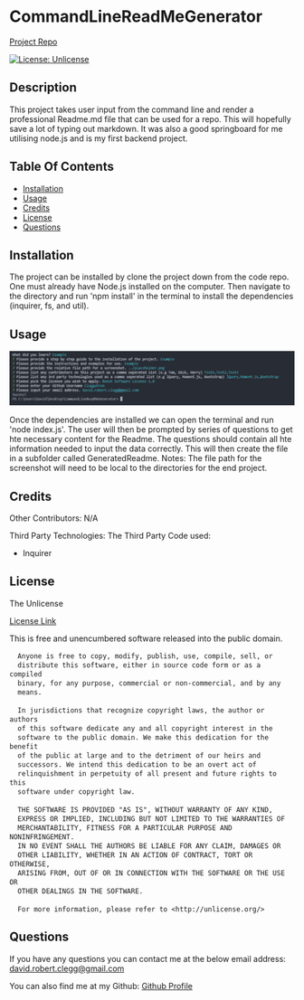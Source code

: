 # CommandLineReadMeGenerator

  [Project Repo](https://github.com/Cleggatron/CommandLineReadMeGenerator)
  
  [![License: Unlicense](https://img.shields.io/badge/license-Unlicense-blue.svg)](http://unlicense.org/)

  ## Description

  This project takes user input from the command line and render a professional Readme.md file that can be used for a repo. This will hopefully save a lot of typing out markdown. It was also a good springboard for me utilising node.js and is my first backend project.

  ## Table Of Contents

  - [Installation](#installation)
  - [Usage](#usage)
  - [Credits](#credits)
  - [License](#license)
  - [Questions](#questions)

  ## Installation

  The project can be installed by clone the project down from the code repo. One must already have Node.js installed on the computer. Then navigate to the directory and run 'npm install' in the terminal to install the dependencies (inquirer, fs, and util).

  ## Usage

  ![File In Action](../Assets/ReadmeGeneratorScreenshot.png)

  Once the dependencies are installed we can open the terminal and run 'node index.js'. The user will then be prompted by series of questions to get hte necessary content for the Readme. The questions should contain all hte information needed to input the data correctly. This will then create the file in a subfolder called GeneratedReadme. Notes: The file path for the screenshot will need to be local to the directories for the end project. 

  ## Credits

  Other Contributors: 
  N/A

  Third Party Technologies:
  The Third Party Code used:
 - Inquirer


  ## License
  The Unlicense

  [License Link](http://unlicense.org/)

  This is free and unencumbered software released into the public domain.

      Anyone is free to copy, modify, publish, use, compile, sell, or
      distribute this software, either in source code form or as a compiled
      binary, for any purpose, commercial or non-commercial, and by any
      means.
      
      In jurisdictions that recognize copyright laws, the author or authors
      of this software dedicate any and all copyright interest in the
      software to the public domain. We make this dedication for the benefit
      of the public at large and to the detriment of our heirs and
      successors. We intend this dedication to be an overt act of
      relinquishment in perpetuity of all present and future rights to this
      software under copyright law.
      
      THE SOFTWARE IS PROVIDED "AS IS", WITHOUT WARRANTY OF ANY KIND,
      EXPRESS OR IMPLIED, INCLUDING BUT NOT LIMITED TO THE WARRANTIES OF
      MERCHANTABILITY, FITNESS FOR A PARTICULAR PURPOSE AND NONINFRINGEMENT.
      IN NO EVENT SHALL THE AUTHORS BE LIABLE FOR ANY CLAIM, DAMAGES OR
      OTHER LIABILITY, WHETHER IN AN ACTION OF CONTRACT, TORT OR OTHERWISE,
      ARISING FROM, OUT OF OR IN CONNECTION WITH THE SOFTWARE OR THE USE OR
      OTHER DEALINGS IN THE SOFTWARE.
      
      For more information, please refer to <http://unlicense.org/>  

  ## Questions

  If you have any questions you can contact me at the below email address:
  david.robert.clegg@gmail.com

  You can also find me at my Github:
  [Github Profile](https://github.com/Cleggatron)

